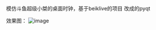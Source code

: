 模仿斗鱼超级小桀的桌面时钟，基于beiklive的项目 改成的pyqt

效果图：
![image]([https://github.com/ZhengYaWei1992/ZWProgressView/blob/master/Untitled3.gif](https://github.com/rikkely/Desktop_Clock/blob/master/QQ202549-10430-HD%20(1).gif))

